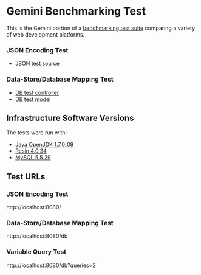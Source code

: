 # Gemini Benchmarking Test

This is the Gemini portion of a [benchmarking test suite](../) comparing a variety of web development platforms.

### JSON Encoding Test

* [JSON test source](Source/hello/home/handler/HelloHandler.java)

### Data-Store/Database Mapping Test

* [DB test controller](Source/hello/home/handler/HelloHandler.java)
* [DB test model](Source/hello/home/entity/World.java)


## Infrastructure Software Versions
The tests were run with:
* [Java OpenJDK 1.7.0_09](http://openjdk.java.net/)
* [Resin 4.0.34](http://www.caucho.com/)
* [MySQL 5.5.29](https://dev.mysql.com/)

## Test URLs
### JSON Encoding Test

http://localhost:8080/

### Data-Store/Database Mapping Test

http://localhost:8080/db

### Variable Query Test

http://localhost:8080/db?queries=2